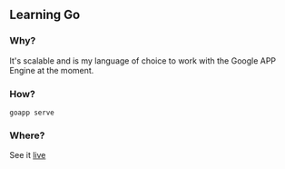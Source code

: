 Learning Go
-----------

### Why?

It's scalable and is my language of choice to work with the Google APP Engine at the moment.

### How?

```
goapp serve
```

### Where?

See it [live](http://divine-axis-836.appspot.com)